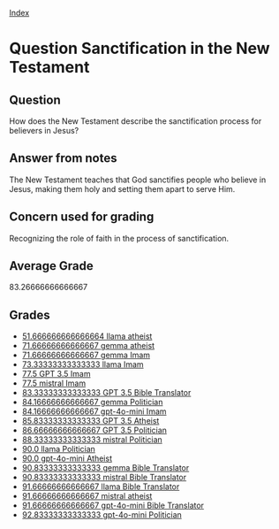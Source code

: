 
[Index](../../index.md)
# Question Sanctification in the New Testament
## Question
How does the New Testament describe the sanctification process for believers in Jesus?

## Answer from notes
The New Testament teaches that God sanctifies people who believe in Jesus, making them holy and setting them apart to serve Him.

## Concern used for grading
Recognizing the role of faith in the process of sanctification.

## Average Grade
83.26666666666667

## Grades
 * [51.666666666666664 llama atheist](../answers/llama_atheist/Sanctification_in_the_New_Testament.md)
 * [71.66666666666667 gemma atheist](../answers/gemma_atheist/Sanctification_in_the_New_Testament.md)
 * [71.66666666666667 gemma Imam](../answers/gemma_Imam/Sanctification_in_the_New_Testament.md)
 * [73.33333333333333 llama Imam](../answers/llama_Imam/Sanctification_in_the_New_Testament.md)
 * [77.5 GPT 3.5 Imam](../answers/GPT_3.5_Imam/Sanctification_in_the_New_Testament.md)
 * [77.5 mistral Imam](../answers/mistral_Imam/Sanctification_in_the_New_Testament.md)
 * [83.33333333333333 GPT 3.5 Bible Translator](../answers/GPT_3.5_Bible_Translator/Sanctification_in_the_New_Testament.md)
 * [84.16666666666667 gemma Politician](../answers/gemma_Politician/Sanctification_in_the_New_Testament.md)
 * [84.16666666666667 gpt-4o-mini Imam](../answers/gpt-4o-mini_Imam/Sanctification_in_the_New_Testament.md)
 * [85.83333333333333 GPT 3.5 Atheist](../answers/GPT_3.5_Atheist/Sanctification_in_the_New_Testament.md)
 * [86.66666666666667 GPT 3.5 Politician](../answers/GPT_3.5_Politician/Sanctification_in_the_New_Testament.md)
 * [88.33333333333333 mistral Politician](../answers/mistral_Politician/Sanctification_in_the_New_Testament.md)
 * [90.0 llama Politician](../answers/llama_Politician/Sanctification_in_the_New_Testament.md)
 * [90.0 gpt-4o-mini Atheist](../answers/gpt-4o-mini_Atheist/Sanctification_in_the_New_Testament.md)
 * [90.83333333333333 gemma Bible Translator](../answers/gemma_Bible_Translator/Sanctification_in_the_New_Testament.md)
 * [90.83333333333333 mistral Bible Translator](../answers/mistral_Bible_Translator/Sanctification_in_the_New_Testament.md)
 * [91.66666666666667 llama Bible Translator](../answers/llama_Bible_Translator/Sanctification_in_the_New_Testament.md)
 * [91.66666666666667 mistral atheist](../answers/mistral_atheist/Sanctification_in_the_New_Testament.md)
 * [91.66666666666667 gpt-4o-mini Bible Translator](../answers/gpt-4o-mini_Bible_Translator/Sanctification_in_the_New_Testament.md)
 * [92.83333333333333 gpt-4o-mini Politician](../answers/gpt-4o-mini_Politician/Sanctification_in_the_New_Testament.md)
